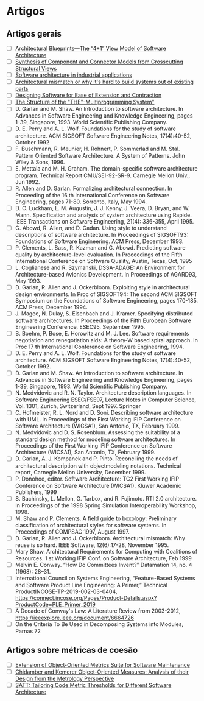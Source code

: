 # Artigos

## Artigos gerais

- [ ] [Architectural Blueprints—The “4+1” View Model of Software Architecture](https://www.diva-portal.org/smash/get/diva2:837867/FULLTEXT01.pdf)
- [ ] [Synthesis of Component and Connector Models from Crosscutting Structural Views](https://sci-hub.se/10.1145/2491411.2491414)
- [ ] [Software architecture in industrial applications](https://dl.acm.org/doi/10.1145/225014.225033)
- [ ] [Architectural mismatch or why it's hard to build systems out of existing parts](https://dl.acm.org/doi/10.1145/225014.225031)
- [ ] [Designing Software for Ease of Extension and Contraction](https://www.semanticscholar.org/paper/Designing-Software-for-Ease-of-Extension-and-Parnas/08d16c28d15fdab9455685d222eee67a79b7931c)
- [ ] [The Structure of the "THE"-Multiprogramming System"](https://dl.acm.org/doi/10.1145/363095.363143)
- [ ] D. Garlan and M. Shaw. An Introduction to software architecture. In Advances in Software Engineering and Knowledge Engineering, pages 1-39, Singapore, 1993. World Scientific Publishing Company.
- [ ] D. E. Perry and A. L. Wolf. Foundations for the study of software architecture. ACM SIGSOFT Software Engineering Notes, 17(4):40-52, October 1992
- [ ] F. Buschmann, R. Meunier, H. Rohnert, P. Sommerlad and M. Stal. Pattern Oriented Software Architecture: A System of Patterns. John Wiley & Sons, 1996.
- [ ] E. Mettala and M. H. Graham. The domain-specific software architecture program. Technical Report CMU/SEI-92-SR-9. Carnegie Mellon Univ., Jun 1992.
- [ ] R. Allen and D. Garlan. Formalizing architectural connection. In Proceeding of the 16 th International Conference on Software Engineering, pages 71-80. Sorrento, Italy, May 1994.
- [ ] D. C. Luckham, L. M. Augustin, J. J. Kenny, J. Veera, D. Bryan, and W. Mann. Specification and analysis of system architecture using Rapide. IEEE Transactions on Software Engineering, 21(4): 336-355, April 1995.
- [ ] G. Abowd, R. Allen, and D. Gadan. Using style to understand descriptions of software architecture. In Proceedings of SIGSOFT93: Foundations of Software Engineering. ACM Press, December 1993. 
- [ ] P. Clements, L. Bass, R. Kazman and G. Abowd. Predicting software quality by architecture-level evaluation. In Proceedings of the Fifth International Conference on Software Quality, Austin, Texas, Oct, 1995
- [ ] L. Coglianese and R. Szymanski, DSSA-ADAGE: An Environment for Architecture-based Avionics Development. In Proceedings of AGARD93, May 1993.
- [ ] D. Garlan, R. Allen and J. Ockerbloom. Exploiting style in architectural design environments. In Proc of SIGSOFT94: The second ACM SIGSOFT Symposium on the Foundations of Software Engineering, pages 170-185. ACM Press, December 1994. 
- [ ] J. Magee, N. Dulay, S. Eisenbach and J. Kramer. Specifying distributed software architectures. In Proceedings of the Fifth European Software Engineering Conference, ESEC95, September 1995.
- [ ] B. Boehm, P. Bose, E. Horowitz and M. J. Lee. Software requirements negotiation and renegotiation aids: A theory-W based spiral approach. In Proc 17 th International Conference on Software Engineering, 1994. 
- [ ] D. E. Perry and A. L. Wolf. Foundations for the study of software architecture. ACM SIGSOFT Software Engineering Notes, 17(4):40-52, October 1992. 
- [ ] D. Garlan and M. Shaw. An Introduction to software architecture. In Advances in Software Engineering and Knowledge Engineering, pages 1-39, Singapore, 1993. World Scientific Publishing Company.
- [ ] N. Medvidovic and R. N. Taylor. Architecture description languages. In Software Engineering ESEC/FSE97, Lecture Notes in Computer Science, Vol. 1301, Zurich, Switzerland, Sept 1997. Springer
- [ ] C. Hofmeister, R. L. Nord and D. Soni. Describing software architecture with UML. In Proceedings of the First Working IFIP Conference on Software Architecture (WICSA1), San Antonio, TX, February 1999.
- [ ] N. Medvidovic and D. S. Rosenblum. Assessing the suitability of a standard design method for modeling software architectures. In Proceedings of the First Working IFIP Conference on Software Architecture (WICSA1), San Antonio, TX, February 1999.
- [ ] D. Garlan, A. J. Kompanek and P. Pinto. Reconciling the needs of architectural description with objectmodeling notations. Technical report, Carnegie Mellon University, December 1999. 
- [ ] P. Donohoe, editor. Software Architecture: TC2 First Working IFIP Conference on Software Architecture (WICSA1). Kluwer Academic Publishers, 1999
- [ ] S. Bachinsky, L. Mellon, G. Tarbox, and R. Fujimoto. RTI 2.0 architecture. In Proceedings of the 1998 Spring Simulation Interoperability Workshop, 1998.
- [ ] M. Shaw and P. Clements. A field guide to boxology: Preliminary classification of architectural styles for software systems. In Proceedings of COMPSAC 1997, August 1997.
- [ ] D. Garlan, R. Allen and J. Ockerbloom. Architectural mismatch: Why reuse is so hard. IEEE Software, 12(6):17-28, November 1995. 
- [ ] Mary Shaw. Architectural Requirements for Computing with Coalitions of Resources. 1 st Working IFIP Conf. on Software Architecture, Feb 1999
- [ ] Melvin E. Conway. “How Do Committees Invent?” Datamation 14, no. 4 (1968): 28–31.
- [ ] International Council on Systems Engineering, “Feature-Based Systems and Software Product Line Engineering: A Primer,” Technical ProductINCOSE-TP-2019-002-03-0404, https://connect.incose.org/Pages/Product-Details.aspx?ProductCode=PLE_Primer_2019
- [ ] A Decade of Conway's Law: A Literature Review from 2003-2012, https://ieeexplore.ieee.org/document/6664726
- [ ] On the Criteria To Be Used in Decomposing Systems into Modules, Parnas 72

## Artigos sobre métricas de coesão

- [ ] [Extension of Object-Oriented Metrics Suite for Software Maintenance](https://www.hindawi.com/journals/isrn/2013/276105/)
- [ ] [Chidamber and Kemerer Object-Oriented Measures: Analysis of their Design from the Metrology Perspective](https://www.researchgate.net/publication/260835125_Chidamber_and_Kemerer_Object-Oriented_Measures_Analysis_of_their_Design_from_the_Metrology_Perspective)
- [ ] [SATT: Tailoring Code Metric Thresholds for Different Software Architecture](https://pure.tudelft.nl/ws/files/12555765/TUD_SERG_2016_023.pdf)
